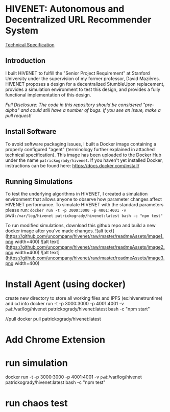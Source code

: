 # HIVENET: Autonomous and Decentralized URL Recommender System
[Technical Specification](https://docs.google.com/document/d/1Rb9EufvXj5hVDkPmee73e2DkbNGvEg_BdoDfY8KuoxA/edit?usp=sharing)

## Introduction
I built HIVENET to fulfill the "Senior Project Requirement" at Stanford
University under the supervision of my former professor, David Mazières. HIVENET
proposes a design for a decentralized StumbleUpon replacement, provides a
simulation environment to test this design, and provides a fully functional
implementation of this design.

*Full Disclosure: The code in this repository should be considered "pre-alpha"
and could still have a number of bugs. If you see an issue, make a pull request!*

## Install Software
To avoid software packaging issues, I built a Docker image containing a properly
configured "agent" (terminology further explained in attached technical
specification). This image has been uploaded to the Docker Hub under the name
`patrickogrady/hivenet`. If you haven't yet installed Docker, instructions can
be found here: https://docs.docker.com/install/

## Running Simulations
To test the underlying algorithms in HIVENET, I created a simulation
environment that allows anyone to observe how parameter changes affect HIVENET
performance. To simulate HIVENET with the standard parameters please run:
`docker run -t -p 3000:3000 -p 4001:4001 -v `pwd`:/var/log/hivenet patrickogrady/hivenet:latest bash -c "npm test"`

To run modified simulations, download this github repo and build a new docker
image after you've made changes.
![alt text](https://github.com/uncompany/hivenet/raw/master/readmeAssets/image1.png width=400)
![alt text](https://github.com/uncompany/hivenet/raw/master/readmeAssets/image2.png width=400)
![alt text](https://github.com/uncompany/hivenet/raw/master/readmeAssets/image3.png width=400)


# Install Agent (using docker)
create new directory to store all working files and IPFS (ex:hivenetruntime) and cd into
docker run -t -p 3000:3000 -p 4001:4001 -v `pwd`:/var/log/hivenet patrickogrady/hivenet:latest bash -c "npm start"

//pull docker pull patrickogrady/hivenet:latest

# Add Chrome Extension


# run simulation
docker run -t -p 3000:3000 -p 4001:4001 -v `pwd`:/var/log/hivenet patrickogrady/hivenet:latest bash -c "npm test"

# run chaos test
